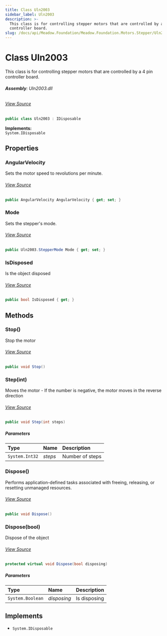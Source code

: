 ```yaml
---
title: Class Uln2003
sidebar_label: Uln2003
description: >-
  This class is for controlling stepper motors that are controlled by a 4 pin
  controller board.
slug: /docs/api/Meadow.Foundation/Meadow.Foundation.Motors.Stepper/Uln2003
---
```

# Class Uln2003
This class is for controlling stepper motors that are controlled by a 4 pin controller board.

###### **Assembly**: Uln2003.dll
###### [View Source](https://github.com/WildernessLabs/Meadow.Foundation.git/blob/develop/Source/Meadow.Foundation.Peripherals/Motors.Stepper.Uln2003/Driver/Uln2003.cs#L10)
```csharp title="Declaration"
public class Uln2003 : IDisposable
```
**Implements:**  
`System.IDisposable`

## Properties
### AngularVelocity
Sets the motor speed to revolutions per minute.
###### [View Source](https://github.com/WildernessLabs/Meadow.Foundation.git/blob/develop/Source/Meadow.Foundation.Peripherals/Motors.Stepper.Uln2003/Driver/Uln2003.cs#L16)
```csharp title="Declaration"
public AngularVelocity AngularVelocity { get; set; }
```
### Mode
Sets the stepper's mode.
###### [View Source](https://github.com/WildernessLabs/Meadow.Foundation.git/blob/develop/Source/Meadow.Foundation.Peripherals/Motors.Stepper.Uln2003/Driver/Uln2003.cs#L23)
```csharp title="Declaration"
public Uln2003.StepperMode Mode { get; set; }
```
### IsDisposed
Is the object disposed
###### [View Source](https://github.com/WildernessLabs/Meadow.Foundation.git/blob/develop/Source/Meadow.Foundation.Peripherals/Motors.Stepper.Uln2003/Driver/Uln2003.cs#L63)
```csharp title="Declaration"
public bool IsDisposed { get; }
```
## Methods
### Stop()
Stop the motor
###### [View Source](https://github.com/WildernessLabs/Meadow.Foundation.git/blob/develop/Source/Meadow.Foundation.Peripherals/Motors.Stepper.Uln2003/Driver/Uln2003.cs#L142)
```csharp title="Declaration"
public void Stop()
```
### Step(int)
Moves the motor - If the number is negative, the motor moves in the reverse direction
###### [View Source](https://github.com/WildernessLabs/Meadow.Foundation.git/blob/develop/Source/Meadow.Foundation.Peripherals/Motors.Stepper.Uln2003/Driver/Uln2003.cs#L156)
```csharp title="Declaration"
public void Step(int steps)
```

##### Parameters

| Type | Name | Description |
|:--- |:--- |:--- |
| `System.Int32` | *steps* | Number of steps |

### Dispose()
Performs application-defined tasks associated with freeing, releasing, or resetting unmanaged resources.
###### [View Source](https://github.com/WildernessLabs/Meadow.Foundation.git/blob/develop/Source/Meadow.Foundation.Peripherals/Motors.Stepper.Uln2003/Driver/Uln2003.cs#L201)
```csharp title="Declaration"
public void Dispose()
```
### Dispose(bool)
Dispose of the object
###### [View Source](https://github.com/WildernessLabs/Meadow.Foundation.git/blob/develop/Source/Meadow.Foundation.Peripherals/Motors.Stepper.Uln2003/Driver/Uln2003.cs#L211)
```csharp title="Declaration"
protected virtual void Dispose(bool disposing)
```

##### Parameters

| Type | Name | Description |
|:--- |:--- |:--- |
| `System.Boolean` | *disposing* | Is disposing |


## Implements

* `System.IDisposable`
